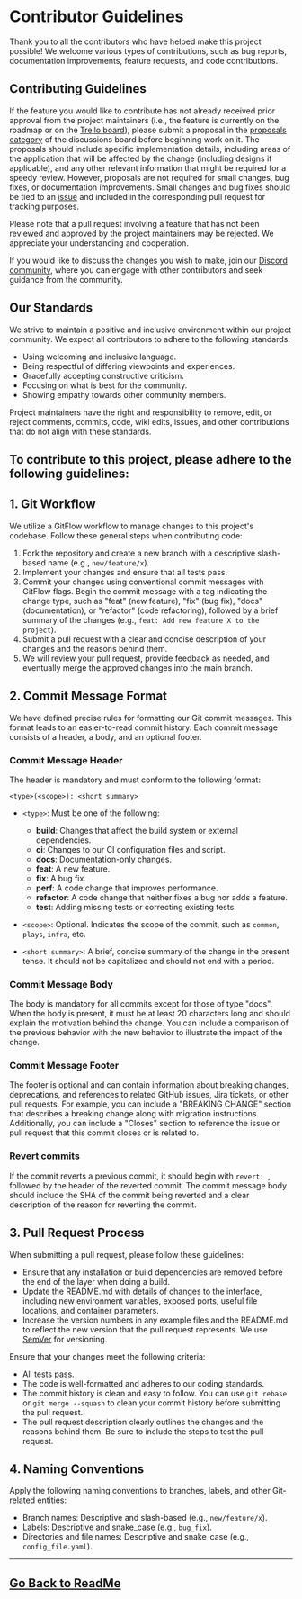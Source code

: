 # Contributor Guidelines

Thank you to all the contributors who have helped make this project possible! We welcome various types of contributions, such as bug reports, documentation improvements, feature requests, and code contributions.

## Contributing Guidelines

If the feature you would like to contribute has not already received prior approval from the project maintainers (i.e., the feature is currently on the roadmap or on the [Trello board]()), please submit a proposal in the [proposals category](https://github.com/danny-avila/LibreChat/discussions/categories/proposals) of the discussions board before beginning work on it. The proposals should include specific implementation details, including areas of the application that will be affected by the change (including designs if applicable), and any other relevant information that might be required for a speedy review. However, proposals are not required for small changes, bug fixes, or documentation improvements. Small changes and bug fixes should be tied to an [issue](https://github.com/danny-avila/LibreChat/issues) and included in the corresponding pull request for tracking purposes.

Please note that a pull request involving a feature that has not been reviewed and approved by the project maintainers may be rejected. We appreciate your understanding and cooperation.

If you would like to discuss the changes you wish to make, join our [Discord community](https://discord.gg/uDyZ5Tzhct), where you can engage with other contributors and seek guidance from the community.

## Our Standards

We strive to maintain a positive and inclusive environment within our project community. We expect all contributors to adhere to the following standards:

- Using welcoming and inclusive language.
- Being respectful of differing viewpoints and experiences.
- Gracefully accepting constructive criticism.
- Focusing on what is best for the community.
- Showing empathy towards other community members.

Project maintainers have the right and responsibility to remove, edit, or reject comments, commits, code, wiki edits, issues, and other contributions that do not align with these standards.

## To contribute to this project, please adhere to the following guidelines:

## 1. Git Workflow

We utilize a GitFlow workflow to manage changes to this project's codebase. Follow these general steps when contributing code:

1. Fork the repository and create a new branch with a descriptive slash-based name (e.g., `new/feature/x`).
2. Implement your changes and ensure that all tests pass.
3. Commit your changes using conventional commit messages with GitFlow flags. Begin the commit message with a tag indicating the change type, such as "feat" (new feature), "fix" (bug fix), "docs" (documentation), or "refactor" (code refactoring), followed by a brief summary of the changes (e.g., `feat: Add new feature X to the project`).
4. Submit a pull request with a clear and concise description of your changes and the reasons behind them.
5. We will review your pull request, provide feedback as needed, and eventually merge the approved changes into the main branch.

## 2. Commit Message Format

We have defined precise rules for formatting our Git commit messages. This format leads to an easier-to-read commit history. Each commit message consists of a header, a body, and an optional footer.

### Commit Message Header

The header is mandatory and must conform to the following format:

```
<type>(<scope>): <short summary>
```

- `<type>`: Must be one of the following:
  - **build**: Changes that affect the build system or external dependencies.
  - **ci**: Changes to our CI configuration files and script.
  - **docs**: Documentation-only changes.
  - **feat**: A new feature.
  - **fix**: A bug fix.
  - **perf**: A code change that improves performance.
  - **refactor**: A code change that neither fixes a bug nor adds a feature.
  - **test**: Adding missing tests or correcting existing tests.

- `<scope>`: Optional. Indicates the scope of the commit, such as `common`, `plays`, `infra`, etc.

- `<short summary>`: A brief, concise summary of the change in the present tense. It should not be capitalized and should not end with a period.

### Commit Message Body

The body is mandatory for all commits except for those of type "docs". When the body is present, it must be at least 20 characters long and should explain the motivation behind the change. You can include a comparison of the previous behavior with the new behavior to illustrate the impact of the change.

### Commit Message Footer

The footer is optional and can contain information about breaking changes, deprecations, and references to related GitHub issues, Jira tickets, or other pull requests. For example, you can include a "BREAKING CHANGE" section that describes a breaking change along with migration instructions. Additionally, you can include a "Closes" section to reference the issue or pull request that this commit closes or is related to.

### Revert commits

If the commit reverts a previous commit, it should begin with `revert: `, followed by the header of the reverted commit. The commit message body should include the SHA of the commit being reverted and a clear description of the reason for reverting the commit.

## 3. Pull Request Process

When submitting a pull request, please follow these guidelines:

- Ensure that any installation or build dependencies are removed before the end of the layer when doing a build.
- Update the README.md with details of changes to the interface, including new environment variables, exposed ports, useful file locations, and container parameters.
- Increase the version numbers in any example files and the README.md to reflect the new version that the pull request represents. We use [SemVer](http://semver.org/) for versioning.

Ensure that your changes meet the following criteria:

- All tests pass.
- The code is well-formatted and adheres to our coding standards.
- The commit history is clean and easy to follow. You can use `git rebase` or `git merge --squash` to clean your commit history before submitting the pull request.
- The pull request description clearly outlines the changes and the reasons behind them. Be sure to include the steps to test the pull request.

## 4. Naming Conventions

Apply the following naming conventions to branches, labels, and other Git-related entities:

- Branch names: Descriptive and slash-based (e.g., `new/feature/x`).
- Labels: Descriptive and snake_case (e.g., `bug_fix`).
- Directories and file names: Descriptive and snake_case (e.g., `config_file.yaml`).

---

## [Go Back to ReadMe](README.md)
